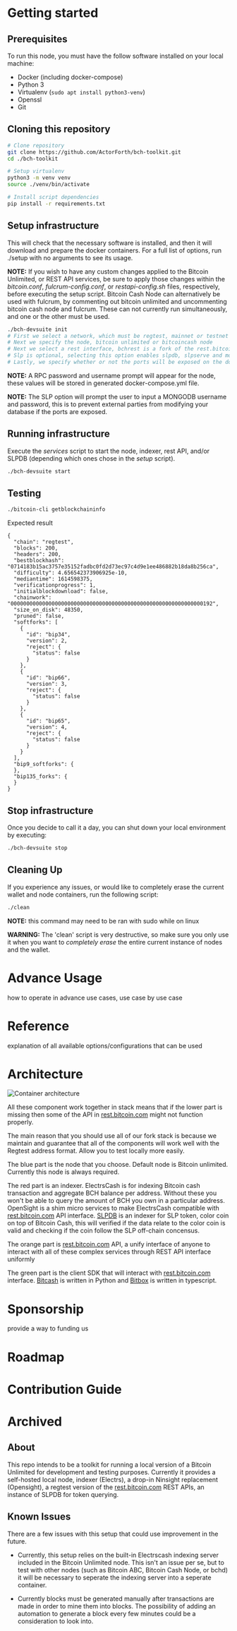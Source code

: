 # Getting started

## Prerequisites

To run this node, you must have the follow software installed on your local machine:

- Docker (including docker-compose)
- Python 3
- Virtualenv (`sudo apt install python3-venv`)
- Openssl
- Git

## Cloning this repository

```bash
# Clone repository
git clone https://github.com/ActorForth/bch-toolkit.git
cd ./bch-toolkit

# Setup virtualenv
python3 -m venv venv
source ./venv/bin/activate

# Install script dependencies
pip install -r requirements.txt
```

## Setup infrastructure

This will check that the necessary software is installed, and then it will download and prepare the docker containers. For a full list of options, run ./setup with no arguments to see its usage.

**NOTE:** If you wish to have any custom changes applied to the Bitcoin Unlimited, or REST API services, be sure to apply those changes within the _bitcoin.conf_, _fulcrum-config.conf_, or _restapi-config.sh_ files, respectively, before executing the setup script. Bitcoin Cash Node can alternatively be used with fulcrum, by commenting out bitcoin unlimited and uncommenting bitcoin cash node and fulcrum. These can not currently run simultaneously, and one or the other must be used.

```bash
./bch-devsuite init
# First we select a network, which must be regtest, mainnet or testnet
# Next we specify the node, bitcoin unlimited or bitcoincash node
# Next we select a rest interface, bchrest is a fork of the rest.bitcoin.com api, while bchapi is a rest utilized with the bch-js library
# Slp is optional, selecting this option enables slpdb, slpserve and mongodb
# Lastly, we specify whether or not the ports will be exposed on the docker containers.
```

**NOTE:** A RPC password and username prompt will appear for the node, these values will be stored in generated docker-compose.yml file.

**NOTE:** The SLP option will prompt the user to input a MONGODB username and password, this is to prevent external parties from modifying your database if the ports are exposed.

## Running infrastructure

Execute the _services_ script to start the node, indexer, rest API, and/or SLPDB (depending which ones chose in the _setup_ script).

```bash
./bch-devsuite start
```

## Testing

```bash
./bitcoin-cli getblockchaininfo
```

Expected result

```
{
  "chain": "regtest",
  "blocks": 200,
  "headers": 200,
  "bestblockhash": "0714183b15ac3757e35152fadbc0fd2d73ec97c4d9e1ee486882b18da8b256ca",
  "difficulty": 4.656542373906925e-10,
  "mediantime": 1614598375,
  "verificationprogress": 1,
  "initialblockdownload": false,
  "chainwork": "0000000000000000000000000000000000000000000000000000000000000192",
  "size_on_disk": 48350,
  "pruned": false,
  "softforks": [
    {
      "id": "bip34",
      "version": 2,
      "reject": {
        "status": false
      }
    },
    {
      "id": "bip66",
      "version": 3,
      "reject": {
        "status": false
      }
    },
    {
      "id": "bip65",
      "version": 4,
      "reject": {
        "status": false
      }
    }
  ],
  "bip9_softforks": {
  },
  "bip135_forks": {
  }
}
```

## Stop infrastructure

Once you decide to call it a day, you can shut down your local environment by executing:

```bash
./bch-devsuite stop
```

## Cleaning Up

If you experience any issues, or would like to completely erase the current wallet and node containers, run the following script:

```bash
./clean
```

**NOTE:** this command may need to be ran with sudo while on linux

**WARNING:** The 'clean' script is very destructive, so make sure you only use it when you want to _completely erase_ the entire current instance of nodes and the wallet.

# Advance Usage

how to operate in advance use cases, use case by use case

# Reference

explanation of all available options/configurations that can be used

# Architecture
![Container architecture](/docs/assets/container-architecture.jpg "Container architecture")

All these component work together in stack means that if the lower part is missing then some of the API in [rest.bitcoin.com](https://github.com/ActorForth/rest.bitcoin.com) might not function properly.

The main reason that you should use all of our fork stack is because we maintain and guarantee that all of the components will work well with the Regtest address format. Allow you to test locally more easily.

The blue part is the node that you choose. Default node is Bitcoin unlimited. Currently this node is always required.

The red part is an indexer. ElectrsCash is for indexing Bitcoin cash transaction and aggregate BCH balance per address. Without these you won't be able to query the amount of BCH you own in a particular address. OpenSight is a shim micro services to make ElectrsCash compatible with [rest.bitcoin.com](https://github.com/ActorForth/rest.bitcoin.com) API interface.
[SLPDB](slp.dev/tooling/slpdb/#what-is-slpdb) is an indexer for SLP token, color coin on top of Bitcoin Cash, this will verified if the data relate to the color coin is valid and checking if the coin follow the SLP off-chain concensus.

The orange part is [rest.bitcoin.com](https://github.com/ActorForth/rest.bitcoin.com) API, a unify interface of anyone to interact with all of these complex services through REST API interface uniformly

The green part is the client SDK that will interact with [rest.bitcoin.com](https://github.com/ActorForth/rest.bitcoin.com) interface. [Bitcash](https://github.com/ActorForth/bitcash) is written in Python and [Bitbox](https://github.com/ActorForth/bitbox-sdk) is written in typescript.

# Sponsorship

provide a way to funding us

# Roadmap

# Contribution Guide

# Archived

## About

This repo intends to be a toolkit for running a local version of a Bitcoin Unlimited for development and testing purposes. Currently it provides a self-hosted local node, indexer (Electrs), a drop-in Ninsight replacement (Opensight), a regtest version of the [rest.bitcoin.com](https://github.com/ActorForth/rest.bitcoin.com) REST APIs, an instance of SLPDB for token querying.

## Known Issues

There are a few issues with this setup that could use improvement in the future.

- Currently, this setup relies on the built-in Electrscash indexing server included in the Bitcoin Unlimited node. This isn't an issue per se, but to test with other nodes (such as Bitcoin ABC, Bitcoin Cash Node, or bchd) it will be necessary to seperate the indexing server into a seperate container.

- Currently blocks must be generated manually after transactions are made in order to mine them into blocks. The possibility of adding an automation to generate a block every few minutes could be a consideration to look into.
